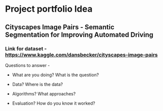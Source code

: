 # Project portfolio Idea  

## Cityscapes Image Pairs - Semantic Segmentation for Improving Automated Driving

### Link for dataset - https://www.kaggle.com/dansbecker/cityscapes-image-pairs


Questions to answer - 

- What are you doing? What is the question?

- Data?  Where is the data?

- Algorithms?  What approaches?

- Evaluation? How do you know it worked?
